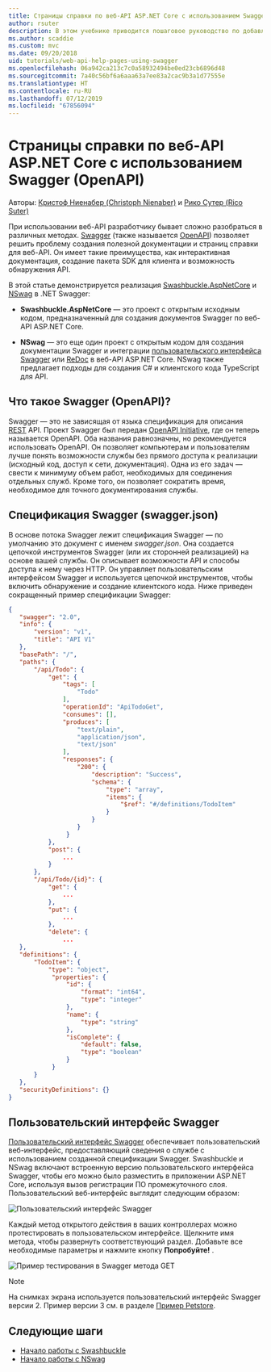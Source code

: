 ```yaml
---
title: Страницы справки по веб-API ASP.NET Core с использованием Swagger (OpenAPI)
author: rsuter
description: В этом учебнике приводится пошаговое руководство по добавлению Swagger для составления документации и страниц справки к приложению веб-API.
ms.author: scaddie
ms.custom: mvc
ms.date: 09/20/2018
uid: tutorials/web-api-help-pages-using-swagger
ms.openlocfilehash: 06a942ca213c7c0a58932494be0ed23cb6896d48
ms.sourcegitcommit: 7a40c56bf6a6aaa63a7ee83a2cac9b3a1d77555e
ms.translationtype: HT
ms.contentlocale: ru-RU
ms.lasthandoff: 07/12/2019
ms.locfileid: "67856094"
---
```

# <a name="aspnet-core-web-api-help-pages-with-swagger--openapi"></a>Страницы справки по веб-API ASP.NET Core с использованием Swagger (OpenAPI)

Авторы: [Кристоф Ниенабер (Christoph Nienaber)](https://twitter.com/zuckerthoben) и [Рико Сутер (Rico Suter)](https://blog.rsuter.com/)

При использовании веб-API разработчику бывает сложно разобраться в различных методах. [Swagger](https://swagger.io/) (также называется [OpenAPI](https://www.openapis.org/)) позволяет решить проблему создания полезной документации и страниц справки для веб-API. Он имеет такие преимущества, как интерактивная документация, создание пакета SDK для клиента и возможность обнаружения API.

В этой статье демонстрируется реализация [Swashbuckle.AspNetCore](https://github.com/domaindrivendev/Swashbuckle.AspNetCore) и [NSwag](https://github.com/RicoSuter/NSwag) в .NET Swagger:

* **Swashbuckle.AspNetCore** — это проект с открытым исходным кодом, предназначенный для создания документов Swagger по веб-API ASP.NET Core.

* **NSwag** — это еще один проект с открытым кодом для создания документации Swagger и интеграции [пользовательского интерфейса Swagger](https://swagger.io/swagger-ui/) или [ReDoc](https://github.com/Rebilly/ReDoc) в веб-API ASP.NET Core. NSwag также предлагает подходы для создания C# и клиентского кода TypeScript для API.

## <a name="what-is-swagger--openapi"></a>Что такое Swagger (OpenAPI)?

Swagger — это не зависящая от языка спецификация для описания [REST](https://en.wikipedia.org/wiki/Representational_state_transfer) API. Проект Swagger был передан [OpenAPI Initiative](https://www.openapis.org/), где он теперь называется OpenAPI. Оба названия равнозначны, но рекомендуется использовать OpenAPI. Он позволяет компьютерам и пользователям лучше понять возможности службы без прямого доступа к реализации (исходный код, доступ к сети, документация). Одна из его задач — свести к минимуму объем работ, необходимых для соединения отдельных служб. Кроме того, он позволяет сократить время, необходимое для точного документирования службы.

## <a name="swagger-specification-swaggerjson"></a>Спецификация Swagger (swagger.json)

В основе потока Swagger лежит спецификация Swagger &mdash; по умолчанию это документ с именем *swagger.json*. Она создается цепочкой инструментов Swagger (или их сторонней реализацией) на основе вашей службы. Он описывает возможности API и способы доступа к нему через HTTP. Он управляет пользовательским интерфейсом Swagger и используется цепочкой инструментов, чтобы включить обнаружение и создание клиентского кода. Ниже приведен сокращенный пример спецификации Swagger:

```json
{
   "swagger": "2.0",
   "info": {
       "version": "v1",
       "title": "API V1"
   },
   "basePath": "/",
   "paths": {
       "/api/Todo": {
           "get": {
               "tags": [
                   "Todo"
               ],
               "operationId": "ApiTodoGet",
               "consumes": [],
               "produces": [
                   "text/plain",
                   "application/json",
                   "text/json"
               ],
               "responses": {
                   "200": {
                       "description": "Success",
                       "schema": {
                           "type": "array",
                           "items": {
                               "$ref": "#/definitions/TodoItem"
                           }
                       }
                   }
                }
           },
           "post": {
               ...
           }
       },
       "/api/Todo/{id}": {
           "get": {
               ...
           },
           "put": {
               ...
           },
           "delete": {
               ...
   },
   "definitions": {
       "TodoItem": {
           "type": "object",
            "properties": {
                "id": {
                    "format": "int64",
                    "type": "integer"
                },
                "name": {
                    "type": "string"
                },
                "isComplete": {
                    "default": false,
                    "type": "boolean"
                }
            }
       }
   },
   "securityDefinitions": {}
}
```

## <a name="swagger-ui"></a>Пользовательский интерфейс Swagger

[Пользовательский интерфейс Swagger](https://swagger.io/swagger-ui/) обеспечивает пользовательский веб-интерфейс, предоставляющий сведения о службе с использованием созданной спецификации Swagger. Swashbuckle и NSwag включают встроенную версию пользовательского интерфейса Swagger, чтобы его можно было разместить в приложении ASP.NET Core, используя вызов регистрации ПО промежуточного слоя. Пользовательский веб-интерфейс выглядит следующим образом:

![Пользовательский интерфейс Swagger](web-api-help-pages-using-swagger/_static/swagger-ui.png)

Каждый метод открытого действия в ваших контроллерах можно протестировать в пользовательском интерфейсе. Щелкните имя метода, чтобы развернуть соответствующий раздел. Добавьте все необходимые параметры и нажмите кнопку **Попробуйте!** .

![Пример тестирования в Swagger метода GET](web-api-help-pages-using-swagger/_static/get-try-it-out.png)

> [!NOTE]
> На снимках экрана используется пользовательский интерфейс Swagger версии 2. Пример версии 3 см. в разделе [Пример Petstore](https://petstore.swagger.io/).

## <a name="next-steps"></a>Следующие шаги

* [Начало работы с Swashbuckle](xref:tutorials/get-started-with-swashbuckle)
* [Начало работы с NSwag](xref:tutorials/get-started-with-nswag)
